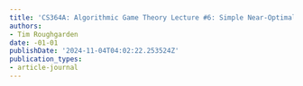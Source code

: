 ```yaml
---
title: 'CS364A: Algorithmic Game Theory Lecture #6: Simple Near-Optimal Auctions'
authors:
- Tim Roughgarden
date: -01-01
publishDate: '2024-11-04T04:02:22.253524Z'
publication_types:
- article-journal
---
```

